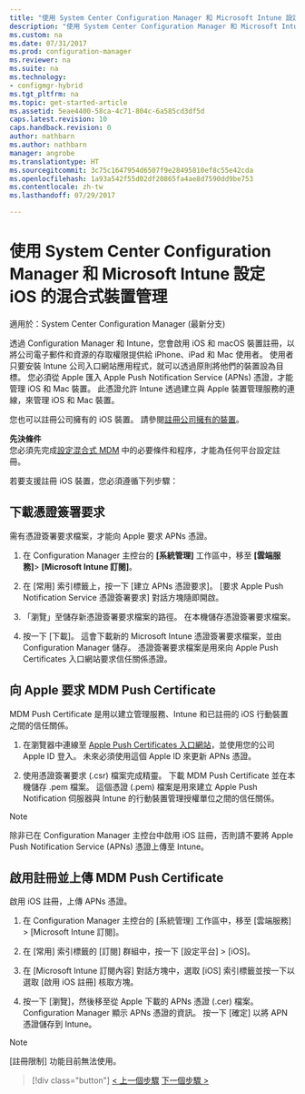 ```yaml
---
title: "使用 System Center Configuration Manager 和 Microsoft Intune 設定 iOS 和 Mac 的混合式裝置管理 | Microsoft Docs"
description: "使用 System Center Configuration Manager 和 Microsoft Intune 設定 iOS 裝置管理。"
ms.custom: na
ms.date: 07/31/2017
ms.prod: configuration-manager
ms.reviewer: na
ms.suite: na
ms.technology:
- configmgr-hybrid
ms.tgt_pltfrm: na
ms.topic: get-started-article
ms.assetid: 5eae4400-58ca-4c71-804c-6a585cd3df5d
caps.latest.revision: 10
caps.handback.revision: 0
author: nathbarn
ms.author: nathbarn
manager: angrobe
ms.translationtype: HT
ms.sourcegitcommit: 3c75c1647954d6507f9e28495810ef8c55e42cda
ms.openlocfilehash: 1a93a542f55d02df20865fa4ae8d7590dd9be753
ms.contentlocale: zh-tw
ms.lasthandoff: 07/29/2017

---
```

# <a name="set-up-ios-hybrid-device-management-with-system-center-configuration-manager-and-microsoft-intune"></a>使用 System Center Configuration Manager 和 Microsoft Intune 設定 iOS 的混合式裝置管理

適用於：System Center Configuration Manager (最新分支)

透過 Configuration Manager 和 Intune，您會啟用 iOS 和 macOS 裝置註冊，以將公司電子郵件和資源的存取權限提供給 iPhone、iPad 和 Mac 使用者。 使用者只要安裝 Intune 公司入口網站應用程式，就可以透過原則將他們的裝置設為目標。 您必須從 Apple 匯入 Apple Push Notification Service (APNs) 憑證，才能管理 iOS 和 Mac 裝置。 此憑證允許 Intune 透過建立與 Apple 裝置管理服務的連線，來管理 iOS 和 Mac 裝置。  

 您也可以註冊公司擁有的 iOS 裝置。  請參閱[註冊公司擁有的裝置](enroll-company-owned-devices.md)。  

**先決條件**<br>
您必須先完成[設定混合式 MDM](setup-hybrid-mdm.md) 中的必要條件和程序，才能為任何平台設定註冊。

若要支援註冊 iOS 裝置，您必須遵循下列步驟：  

## <a name="download-a-certificate-signing-request"></a>下載憑證簽署要求
需有憑證簽署要求檔案，才能向 Apple 要求 APNs 憑證。  

1.  在 Configuration Manager 主控台的 **[系統管理]** 工作區中，移至 **[雲端服務]**> **[Microsoft Intune 訂閱]**。  

2.  在 [常用] 索引標籤上，按一下 [建立 APNs 憑證要求]。 [要求 Apple Push Notification Service 憑證簽署要求] 對話方塊隨即開啟。  

3.  「瀏覽」至儲存新憑證簽署要求檔案的路徑。 在本機儲存憑證簽署要求檔案。  

4.  按一下 [下載]。 這會下載新的 Microsoft Intune 憑證簽署要求檔案，並由 Configuration Manager 儲存。 憑證簽署要求檔案是用來向 Apple Push Certificates 入口網站要求信任關係憑證。  

## <a name="request-an-mdm-push-certificate-from-apple"></a>向 Apple 要求 MDM Push Certificate
MDM Push Certificate 是用以建立管理服務、Intune 和已註冊的 iOS 行動裝置之間的信任關係。  

1.  在瀏覽器中連線至 [Apple Push Certificates 入口網站](http://go.microsoft.com/fwlink/?LinkId=269844)，並使用您的公司 Apple ID 登入。 未來必須使用這個 Apple ID 來更新 APNs 憑證。  

2.  使用憑證簽署要求 (.csr) 檔案完成精靈。 下載 MDM Push Certificate 並在本機儲存 .pem 檔案。 這個憑證 (.pem) 檔案是用來建立 Apple Push Notification 伺服器與 Intune 的行動裝置管理授權單位之間的信任關係。  

> [!NOTE]  
>  除非已在 Configuration Manager 主控台中啟用 iOS 註冊，否則請不要將 Apple Push Notification Service (APNs) 憑證上傳至 Intune。  

## <a name="enable-enrollment-and-upload-the-mdm-push-certificate"></a>啟用註冊並上傳 MDM Push Certificate
啟用 iOS 註冊，上傳 APNs 憑證。  

1.  在 Configuration Manager 主控台的 [系統管理] 工作區中，移至 [雲端服務] > [Microsoft Intune 訂閱]。  

2.  在 [常用] 索引標籤的 [訂閱] 群組中，按一下 [設定平台] > [iOS]。  

3.  在 [Microsoft Intune 訂閱內容] 對話方塊中，選取 [iOS] 索引標籤並按一下以選取 [啟用 iOS 註冊] 核取方塊。  
4.  按一下 [瀏覽]，然後移至從 Apple 下載的 APNs 憑證 (.cer) 檔案。 Configuration Manager 顯示 APNs 憑證的資訊。 按一下 [確定] 以將 APN 憑證儲存到 Intune。  

> [!NOTE]
> [註冊限制] 功能目前無法使用。 

> [!div class="button"]
[< 上一個步驟](create-service-connection-point.md)  [下一個步驟 >](set-up-additional-management.md)

